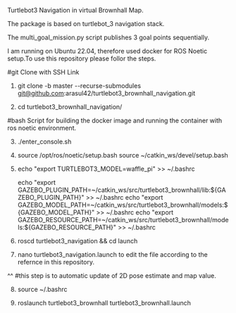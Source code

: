 Turtlebot3 Navigation in virtual Brownhall Map. 

The package is based on turtlebot_3 navigation stack. 

The multi_goal_mission.py script publishes 3 goal points sequentially. 

I am running on Ubuntu 22.04, therefore used docker for ROS Noetic setup.To use this repository please follor the steps.  

#git Clone with SSH Link

1. git clone -b master --recurse-submodules git@github.com:arasul42/turtlebot3_brownhall_navigation.git

2. cd turtlebot3_brownhall_navigation/

#bash Script for building the docker image and running the container with ros noetic environment. 

3. ./enter_console.sh


4.  source /opt/ros/noetic/setup.bash
    source ~/catkin_ws/devel/setup.bash

5. echo "export TURTLEBOT3_MODEL=waffle_pi" >> ~/.bashrc

    echo "export GAZEBO_PLUGIN_PATH=~/catkin_ws/src/turtlebot3_brownhall/lib:${GAZEBO_PLUGIN_PATH}" >> ~/.bashrc
    echo "export GAZEBO_MODEL_PATH=~/catkin_ws/src/turtlebot3_brownhall/models:${GAZEBO_MODEL_PATH}" >> ~/.bashrc
    echo "export GAZEBO_RESOURCE_PATH=~/catkin_ws/src/turtlebot3_brownhall/models:${GAZEBO_RESOURCE_PATH}" >> ~/.bashrc

6. roscd turtlebot3_navigation && cd launch

7. nano turtlebot3_navigation.launch to edit the file according to the refernce in this repository. 

 ^^ #this step is to automatic update of 2D pose estimate and map value. 

8. source ~/.bashrc

9. roslaunch turtlebot3_brownhall turtlebot3_brownhall.launch 



